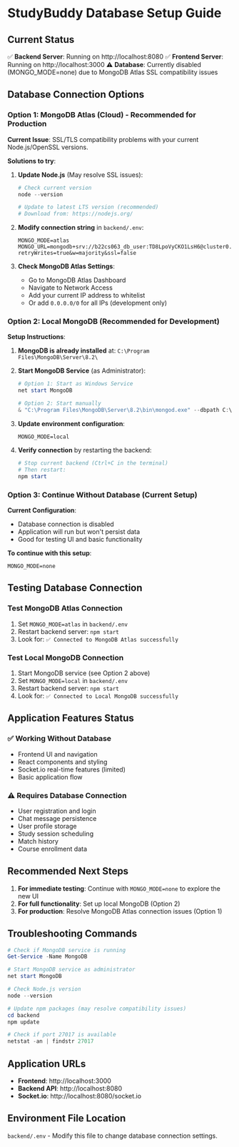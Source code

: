 # StudyBuddy Database Setup Guide

## Current Status
✅ **Backend Server**: Running on http://localhost:8080
✅ **Frontend Server**: Running on http://localhost:3000
⚠️ **Database**: Currently disabled (MONGO_MODE=none) due to MongoDB Atlas SSL compatibility issues

## Database Connection Options

### Option 1: MongoDB Atlas (Cloud) - Recommended for Production

**Current Issue**: SSL/TLS compatibility problems with your current Node.js/OpenSSL versions.

**Solutions to try**:

1. **Update Node.js** (May resolve SSL issues):
   ```powershell
   # Check current version
   node --version
   
   # Update to latest LTS version (recommended)
   # Download from: https://nodejs.org/
   ```

2. **Modify connection string** in `backend/.env`:
   ```env
   MONGO_MODE=atlas
   MONGO_URL=mongodb+srv://b22cs063_db_user:TD8LpoVyCKO1LsH6@cluster0.rrcyafu.mongodb.net/studdybuddy?retryWrites=true&w=majority&ssl=false
   ```

3. **Check MongoDB Atlas Settings**:
   - Go to MongoDB Atlas Dashboard
   - Navigate to Network Access
   - Add your current IP address to whitelist
   - Or add `0.0.0.0/0` for all IPs (development only)

### Option 2: Local MongoDB (Recommended for Development)

**Setup Instructions**:

1. **MongoDB is already installed** at: `C:\Program Files\MongoDB\Server\8.2\`

2. **Start MongoDB Service** (as Administrator):
   ```powershell
   # Option 1: Start as Windows Service
   net start MongoDB
   
   # Option 2: Start manually
   & "C:\Program Files\MongoDB\Server\8.2\bin\mongod.exe" --dbpath C:\data\db
   ```

3. **Update environment configuration**:
   ```env
   MONGO_MODE=local
   ```

4. **Verify connection** by restarting the backend:
   ```powershell
   # Stop current backend (Ctrl+C in the terminal)
   # Then restart:
   npm start
   ```

### Option 3: Continue Without Database (Current Setup)

**Current Configuration**:
- Database connection is disabled
- Application will run but won't persist data
- Good for testing UI and basic functionality

**To continue with this setup**:
```env
MONGO_MODE=none
```

## Testing Database Connection

### Test MongoDB Atlas Connection
1. Set `MONGO_MODE=atlas` in `backend/.env`
2. Restart backend server: `npm start`
3. Look for: `✅ Connected to MongoDB Atlas successfully`

### Test Local MongoDB Connection
1. Start MongoDB service (see Option 2 above)
2. Set `MONGO_MODE=local` in `backend/.env`
3. Restart backend server: `npm start`
4. Look for: `✅ Connected to Local MongoDB successfully`

## Application Features Status

### ✅ Working Without Database
- Frontend UI and navigation
- React components and styling
- Socket.io real-time features (limited)
- Basic application flow

### ⚠️ Requires Database Connection
- User registration and login
- Chat message persistence
- User profile storage
- Study session scheduling
- Match history
- Course enrollment data

## Recommended Next Steps

1. **For immediate testing**: Continue with `MONGO_MODE=none` to explore the new UI
2. **For full functionality**: Set up local MongoDB (Option 2)
3. **For production**: Resolve MongoDB Atlas connection issues (Option 1)

## Troubleshooting Commands

```powershell
# Check if MongoDB service is running
Get-Service -Name MongoDB

# Start MongoDB service as administrator
net start MongoDB

# Check Node.js version
node --version

# Update npm packages (may resolve compatibility issues)
cd backend
npm update

# Check if port 27017 is available
netstat -an | findstr 27017
```

## Application URLs
- **Frontend**: http://localhost:3000
- **Backend API**: http://localhost:8080
- **Socket.io**: http://localhost:8080/socket.io

## Environment File Location
`backend/.env` - Modify this file to change database connection settings.